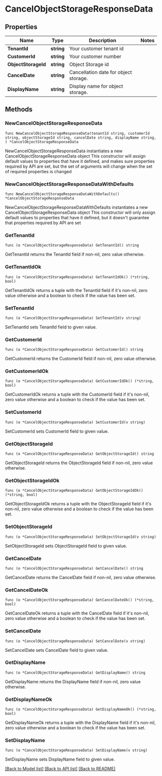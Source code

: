 # CancelObjectStorageResponseData

## Properties

Name | Type | Description | Notes
------------ | ------------- | ------------- | -------------
**TenantId** | **string** | Your customer tenant id | 
**CustomerId** | **string** | Your customer number | 
**ObjectStorageId** | **string** | Object Storage id | 
**CancelDate** | **string** | Cancellation date for object storage. | 
**DisplayName** | **string** | Display name for object storage. | 

## Methods

### NewCancelObjectStorageResponseData

`func NewCancelObjectStorageResponseData(tenantId string, customerId string, objectStorageId string, cancelDate string, displayName string, ) *CancelObjectStorageResponseData`

NewCancelObjectStorageResponseData instantiates a new CancelObjectStorageResponseData object
This constructor will assign default values to properties that have it defined,
and makes sure properties required by API are set, but the set of arguments
will change when the set of required properties is changed

### NewCancelObjectStorageResponseDataWithDefaults

`func NewCancelObjectStorageResponseDataWithDefaults() *CancelObjectStorageResponseData`

NewCancelObjectStorageResponseDataWithDefaults instantiates a new CancelObjectStorageResponseData object
This constructor will only assign default values to properties that have it defined,
but it doesn't guarantee that properties required by API are set

### GetTenantId

`func (o *CancelObjectStorageResponseData) GetTenantId() string`

GetTenantId returns the TenantId field if non-nil, zero value otherwise.

### GetTenantIdOk

`func (o *CancelObjectStorageResponseData) GetTenantIdOk() (*string, bool)`

GetTenantIdOk returns a tuple with the TenantId field if it's non-nil, zero value otherwise
and a boolean to check if the value has been set.

### SetTenantId

`func (o *CancelObjectStorageResponseData) SetTenantId(v string)`

SetTenantId sets TenantId field to given value.


### GetCustomerId

`func (o *CancelObjectStorageResponseData) GetCustomerId() string`

GetCustomerId returns the CustomerId field if non-nil, zero value otherwise.

### GetCustomerIdOk

`func (o *CancelObjectStorageResponseData) GetCustomerIdOk() (*string, bool)`

GetCustomerIdOk returns a tuple with the CustomerId field if it's non-nil, zero value otherwise
and a boolean to check if the value has been set.

### SetCustomerId

`func (o *CancelObjectStorageResponseData) SetCustomerId(v string)`

SetCustomerId sets CustomerId field to given value.


### GetObjectStorageId

`func (o *CancelObjectStorageResponseData) GetObjectStorageId() string`

GetObjectStorageId returns the ObjectStorageId field if non-nil, zero value otherwise.

### GetObjectStorageIdOk

`func (o *CancelObjectStorageResponseData) GetObjectStorageIdOk() (*string, bool)`

GetObjectStorageIdOk returns a tuple with the ObjectStorageId field if it's non-nil, zero value otherwise
and a boolean to check if the value has been set.

### SetObjectStorageId

`func (o *CancelObjectStorageResponseData) SetObjectStorageId(v string)`

SetObjectStorageId sets ObjectStorageId field to given value.


### GetCancelDate

`func (o *CancelObjectStorageResponseData) GetCancelDate() string`

GetCancelDate returns the CancelDate field if non-nil, zero value otherwise.

### GetCancelDateOk

`func (o *CancelObjectStorageResponseData) GetCancelDateOk() (*string, bool)`

GetCancelDateOk returns a tuple with the CancelDate field if it's non-nil, zero value otherwise
and a boolean to check if the value has been set.

### SetCancelDate

`func (o *CancelObjectStorageResponseData) SetCancelDate(v string)`

SetCancelDate sets CancelDate field to given value.


### GetDisplayName

`func (o *CancelObjectStorageResponseData) GetDisplayName() string`

GetDisplayName returns the DisplayName field if non-nil, zero value otherwise.

### GetDisplayNameOk

`func (o *CancelObjectStorageResponseData) GetDisplayNameOk() (*string, bool)`

GetDisplayNameOk returns a tuple with the DisplayName field if it's non-nil, zero value otherwise
and a boolean to check if the value has been set.

### SetDisplayName

`func (o *CancelObjectStorageResponseData) SetDisplayName(v string)`

SetDisplayName sets DisplayName field to given value.



[[Back to Model list]](../README.md#documentation-for-models) [[Back to API list]](../README.md#documentation-for-api-endpoints) [[Back to README]](../README.md)


